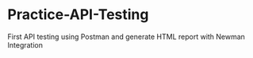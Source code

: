 # Practice-API-Testing
First API testing using Postman and generate HTML report with Newman Integration

